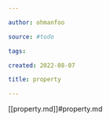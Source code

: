 ```yaml
---

author: ohmanfoo

source: #todo

tags: 

created: 2022-08-07

title: property

---
```

[[property.md]]#property.md